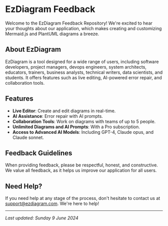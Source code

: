 # EzDiagram Feedback

Welcome to the EzDiagram Feedback Repository! We're excited to hear your thoughts about our application, which makes creating and customizing Mermaid.js and PlantUML diagrams a breeze.

## About EzDiagram

EzDiagram is a tool designed for a wide range of users, including software developers, project managers, devops engineers, system architects, educators, trainers, business analysts, technical writers, data scientists, and students. It offers features such as live editing, AI-powered error repair, and collaboration tools.

## Features

- **Live Editor**: Create and edit diagrams in real-time.
- **AI Assistance**: Error repair with AI prompts.
- **Collaboration Tools**: Work on diagrams with teams of up to 5 people.
- **Unlimited Diagrams and AI Prompts**: With a Pro subscription.
- **Access to Advanced AI Models**: Including GPT-4, Claude opus, and Claude sonnet.

## Feedback Guidelines

When providing feedback, please be respectful, honest, and constructive. We value all feedback, as it helps us improve our application for all users.

## Need Help?

If you need help at any stage of the process, don't hesitate to contact us at support@ezdiagram.com. We're here to help!

---

*Last updated: Sunday 9 June 2024*
